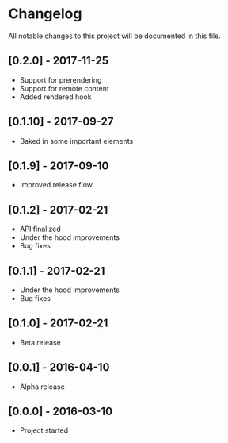 # Changelog

All notable changes to this project will be documented in this file.

## [0.2.0] - 2017-11-25
- Support for prerendering
- Support for remote content
- Added rendered hook

## [0.1.10] - 2017-09-27
- Baked in some important elements

## [0.1.9] - 2017-09-10
- Improved release flow

## [0.1.2] - 2017-02-21
- API finalized
- Under the hood improvements
- Bug fixes

## [0.1.1] - 2017-02-21
- Under the hood improvements
- Bug fixes

## [0.1.0] - 2017-02-21
- Beta release

## [0.0.1] - 2016-04-10
- Alpha release

## [0.0.0] - 2016-03-10
- Project started
